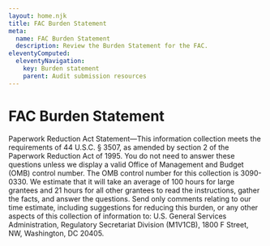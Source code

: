 ```yaml
---
layout: home.njk
title: FAC Burden Statement
meta:
  name: FAC Burden Statement
  description: Review the Burden Statement for the FAC.
eleventyComputed:
  eleventyNavigation:
    key: Burden statement
    parent: Audit submission resources
---
```


# FAC Burden Statement

Paperwork Reduction Act Statement—This information collection meets the requirements of 44 U.S.C. § 3507, as amended by section 2 of the Paperwork Reduction Act of 1995. You do not need to answer these questions unless we display a valid Office of Management and Budget (OMB) control number. The OMB control number for this collection is 3090-0330. We estimate that it will take an average of 100 hours for large grantees and 21 hours for all other grantees to read the instructions, gather the facts, and answer the questions. Send only comments relating to our time estimate, including suggestions for reducing this burden, or any other aspects of this collection of information to: U.S. General Services Administration, Regulatory Secretariat Division (M1V1CB), 1800 F Street, NW, Washington, DC 20405.
